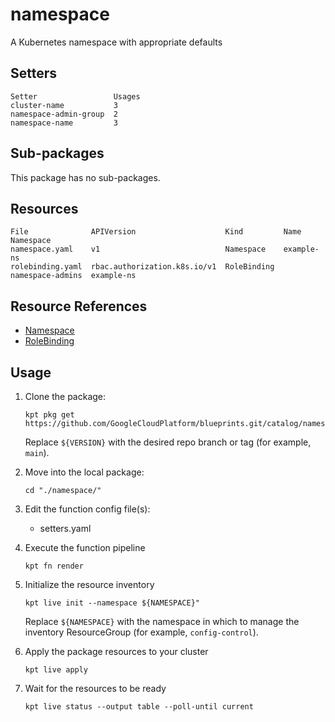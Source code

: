 # namespace

A Kubernetes namespace with appropriate defaults

## Setters

```
Setter                 Usages
cluster-name           3
namespace-admin-group  2
namespace-name         3
```

## Sub-packages

This package has no sub-packages.

## Resources

```
File              APIVersion                    Kind         Name              Namespace
namespace.yaml    v1                            Namespace    example-ns
rolebinding.yaml  rbac.authorization.k8s.io/v1  RoleBinding  namespace-admins  example-ns
```

## Resource References

- [Namespace](https://kubernetes.io/docs/reference/generated/kubernetes-api/v1.21/#namespace-v1-core)
- [RoleBinding](https://kubernetes.io/docs/reference/generated/kubernetes-api/v1.21/#rolebinding-v1-rbac-authorization-k8s-io)

## Usage

1.  Clone the package:
    ```
    kpt pkg get https://github.com/GoogleCloudPlatform/blueprints.git/catalog/namespace@${VERSION}
    ```
    Replace `${VERSION}` with the desired repo branch or tag
    (for example, `main`).

1.  Move into the local package:
    ```
    cd "./namespace/"
    ```

1.  Edit the function config file(s):
    - setters.yaml

1.  Execute the function pipeline
    ```
    kpt fn render
    ```

1.  Initialize the resource inventory
    ```
    kpt live init --namespace ${NAMESPACE}"
    ```
    Replace `${NAMESPACE}` with the namespace in which to manage
    the inventory ResourceGroup (for example, `config-control`).

1.  Apply the package resources to your cluster
    ```
    kpt live apply
    ```

1.  Wait for the resources to be ready
    ```
    kpt live status --output table --poll-until current
    ```

